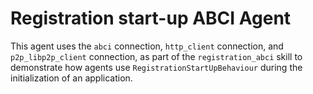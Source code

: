 # Registration start-up ABCI Agent

This agent uses the `abci` connection, `http_client` connection, and `p2p_libp2p_client` connection,
as part of the `registration_abci` skill to demonstrate how agents use `RegistrationStartUpBehaviour`
during the initialization of an application.

